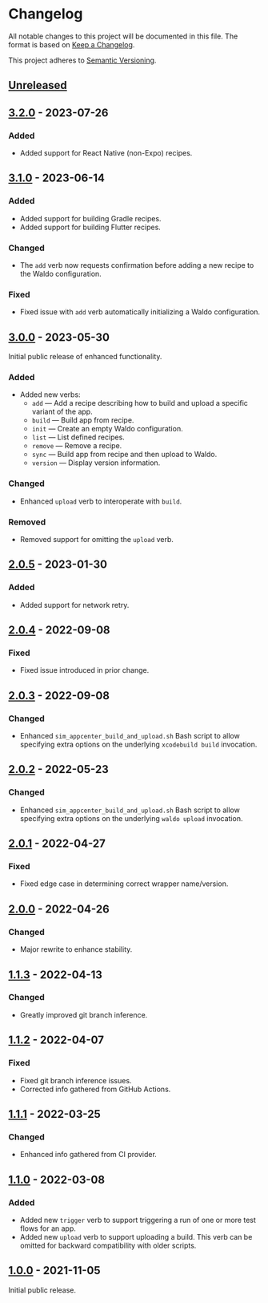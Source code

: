 # Changelog

All notable changes to this project will be documented in this file. The format
is based on [Keep a Changelog].

This project adheres to [Semantic Versioning].

## [Unreleased]

## [3.2.0] - 2023-07-26

### Added

- Added support for React Native (non-Expo) recipes.

## [3.1.0] - 2023-06-14

### Added

- Added support for building Gradle recipes.
- Added support for building Flutter recipes.

### Changed

- The `add` verb now requests confirmation before adding a new recipe to the
  Waldo configuration.

### Fixed

- Fixed issue with `add` verb automatically initializing a Waldo configuration.

## [3.0.0] - 2023-05-30

Initial public release of enhanced functionality.

### Added

- Added new verbs:
  - `add` — Add a recipe describing how to build and upload a specific variant of the app.
  - `build` — Build app from recipe.
  - `init` — Create an empty Waldo configuration.
  - `list` — List defined recipes.
  - `remove` — Remove a recipe.
  - `sync` — Build app from recipe and then upload to Waldo.
  - `version` — Display version information.

### Changed

- Enhanced `upload` verb to interoperate with `build`.

### Removed

- Removed support for omitting the `upload` verb.

## [2.0.5] - 2023-01-30

### Added

- Added support for network retry.

## [2.0.4] - 2022-09-08

### Fixed

- Fixed issue introduced in prior change.

## [2.0.3] - 2022-09-08

### Changed

- Enhanced `sim_appcenter_build_and_upload.sh` Bash script to allow specifying
  extra options on the underlying `xcodebuild build` invocation.

## [2.0.2] - 2022-05-23

### Changed

- Enhanced `sim_appcenter_build_and_upload.sh` Bash script to allow specifying
  extra options on the underlying `waldo upload` invocation.

## [2.0.1] - 2022-04-27

### Fixed

- Fixed edge case in determining correct wrapper name/version.

## [2.0.0] - 2022-04-26

### Changed

- Major rewrite to enhance stability.

## [1.1.3] - 2022-04-13

### Changed

- Greatly improved git branch inference.

## [1.1.2] - 2022-04-07

### Fixed

- Fixed git branch inference issues.
- Corrected info gathered from GitHub Actions.

## [1.1.1] - 2022-03-25

### Changed

- Enhanced info gathered from CI provider.

## [1.1.0] - 2022-03-08

### Added

- Added new `trigger` verb to support triggering a run of one or more test
  flows for an app.
- Added new `upload` verb to support uploading a build. This verb can be
  omitted for backward compatibility with older scripts.

## [1.0.0] - 2021-11-05

Initial public release.

[Unreleased]:   https://github.com/waldoapp/waldo-go-cli/compare/3.2.0...HEAD
[3.2.0]:		https://github.com/waldoapp/waldo-go-cli/compare/3.1.0...3.2.0
[3.1.0]:		https://github.com/waldoapp/waldo-go-cli/compare/3.0.0...3.1.0
[3.0.0]:		https://github.com/waldoapp/waldo-go-cli/compare/2.0.5...3.0.0
[2.0.5]:        https://github.com/waldoapp/waldo-go-cli/compare/2.0.4...2.0.5
[2.0.4]:        https://github.com/waldoapp/waldo-go-cli/compare/2.0.3...2.0.4
[2.0.3]:        https://github.com/waldoapp/waldo-go-cli/compare/2.0.2...2.0.3
[2.0.2]:        https://github.com/waldoapp/waldo-go-cli/compare/2.0.1...2.0.2
[2.0.1]:        https://github.com/waldoapp/waldo-go-cli/compare/2.0.0...2.0.1
[2.0.0]:        https://github.com/waldoapp/waldo-go-cli/compare/1.1.3...2.0.0
[1.1.3]:        https://github.com/waldoapp/waldo-go-cli/compare/1.1.2...1.1.3
[1.1.3]:        https://github.com/waldoapp/waldo-go-cli/compare/1.1.2...1.1.3
[1.1.2]:        https://github.com/waldoapp/waldo-go-cli/compare/1.1.1...1.1.2
[1.1.1]:        https://github.com/waldoapp/waldo-go-cli/compare/1.1.0...1.1.1
[1.1.0]:        https://github.com/waldoapp/waldo-go-cli/compare/1.0.0...1.1.0
[1.0.0]:        https://github.com/waldoapp/waldo-go-cli/compare/f05ec68...1.0.0

[Keep a Changelog]:     https://keepachangelog.com
[Semantic Versioning]:  https://semver.org
